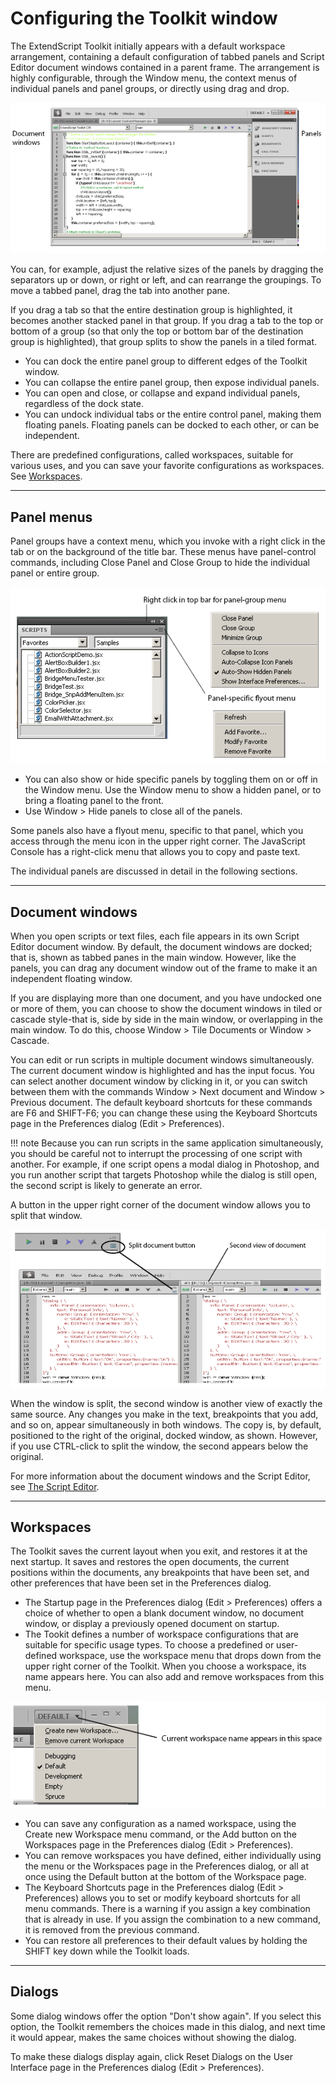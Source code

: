# Configuring the Toolkit window

The ExtendScript Toolkit initially appears with a default workspace arrangement, containing a default configuration of tabbed panels and Script Editor document windows contained in a parent frame. The arrangement is highly configurable, through the Window menu, the context menus of individual panels and panel groups, or directly using drag and drop.

![ExtendScript Toolkit Window](extendscript-toolkit/_static/02_the-extendscript-toolkit_configuring-the-toolkit-window.png)

You can, for example, adjust the relative sizes of the panels by dragging the separators up or down, or right or left, and can rearrange the groupings. To move a tabbed panel, drag the tab into another pane.

If you drag a tab so that the entire destination group is highlighted, it becomes another stacked panel in that group. If you drag a tab to the top or bottom of a group (so that only the top or bottom bar of the destination group is highlighted), that group splits to show the panels in a tiled format.

- You can dock the entire panel group to different edges of the Toolkit window.
- You can collapse the entire panel group, then expose individual panels.
- You can open and close, or collapse and expand individual panels, regardless of the dock state.
- You can undock individual tabs or the entire control panel, making them floating panels. Floating panels can be docked to each other, or can be independent.

There are predefined configurations, called workspaces, suitable for various uses, and you can save your favorite configurations as workspaces. See [Workspaces](#workspaces).

---

## Panel menus

Panel groups have a context menu, which you invoke with a right click in the tab or on the background of the title bar. These menus have panel-control commands, including Close Panel and Close Group to hide the individual panel or entire group.

![A Panel](extendscript-toolkit/_static/02_the-extendscript-toolkit_configuring-the-toolkit-window_panel-menus_panel.png)

- You can also show or hide specific panels by toggling them on or off in the Window menu. Use the Window menu to show a hidden panel, or to bring a floating panel to the front.
- Use Window > Hide panels to close all of the panels.

Some panels also have a flyout menu, specific to that panel, which you access through the menu icon in the upper right corner. The JavaScript Console has a right-click menu that allows you to copy and paste text.

The individual panels are discussed in detail in the following sections.

---

## Document windows

When you open scripts or text files, each file appears in its own Script Editor document window. By default, the document windows are docked; that is, shown as tabbed panes in the main window. However, like the panels, you can drag any document window out of the frame to make it an independent floating window.

If you are displaying more than one document, and you have undocked one or more of them, you can choose to show the document windows in tiled or cascade style-that is, side by side in the main window, or overlapping in the main window. To do this, choose Window > Tile Documents or Window > Cascade.

You can edit or run scripts in multiple document windows simultaneously. The current document window is highlighted and has the input focus. You can select another document window by clicking in it, or you can switch between them with the commands Window > Next document and Window > Previous document. The default keyboard shortcuts for these commands are F6 and SHIFT-F6; you can change these using the Keyboard Shortcuts page in the Preferences dialog (Edit > Preferences).

!!! note
    Because you can run scripts in the same application simultaneously, you should be careful not to interrupt the processing of one script with another. For example, if one script opens a modal dialog in Photoshop, and you run another script that targets Photoshop while the dialog is still open, the second script is likely to generate an error.

A button in the upper right corner of the document window allows you to split that window.

![Split-Document Button](extendscript-toolkit/_static/02_the-extendscript-toolkit_configuring-the-toolkit-window_document-windows_split-documents.png)

When the window is split, the second window is another view of exactly the same source. Any changes you make in the text, breakpoints that you add, and so on, appear simultaneously in both windows. The copy is, by default, positioned to the right of the original, docked window, as shown. However, if you use CTRL-click to split the window, the second appears below the original.

For more information about the document windows and the Script Editor, see [The Script Editor](the-script-editor.md).

---

## Workspaces

The Toolkit saves the current layout when you exit, and restores it at the next startup. It saves and restores the open documents, the current positions within the documents, any breakpoints that have been set, and other preferences that have been set in the Preferences dialog.

- The Startup page in the Preferences dialog (Edit > Preferences) offers a choice of whether to open a blank document window, no document window, or display a previously opened document on startup.
- The Tookit defines a number of workspace configurations that are suitable for specific usage types. To choose a predefined or user-defined workspace, use the workspace menu that drops down from the upper right corner of the Toolkit. When you choose a workspace, its name appears here. You can also add and remove workspaces from this menu.

![Current Workspace Name](extendscript-toolkit/_static/02_the-extendscript-toolkit_configuring-the-toolkit-window_workspaces_current-workspace-name.png)
- You can save any configuration as a named workspace, using the Create new Workspace menu command, or the Add button on the Workspaces page in the Preferences dialog (Edit > Preferences).
- You can remove workspaces you have defined, either individually using the menu or the Workspaces page in the Preferences dialog, or all at once using the Default button at the bottom of the Workspace page.
- The Keyboard Shortcuts page in the Preferences dialog (Edit > Preferences) allows you to set or modify keyboard shortcuts for all menu commands. There is a warning if you assign a key combination that is already in use. If you assign the combination to a new command, it is removed from the previous command.
- You can restore all preferences to their default values by holding the SHIFT key down while the Toolkit loads.

---

## Dialogs

Some dialog windows offer the option "Don't show again". If you select this option, the Toolkit remembers the choices made in this dialog, and next time it would appear, makes the same choices without showing the dialog.

To make these dialogs display again, click Reset Dialogs on the User Interface page in the Preferences dialog (Edit > Preferences).
